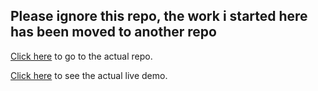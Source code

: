 ## Please ignore this repo, the work i started here has been moved to another repo

[Click here](https://github.com/priteshjha4u/react-jspanel4) to go to the actual repo.

[Click here](https://priteshjha4u.github.io/react-jspanel4/) to see the actual live demo.
